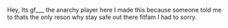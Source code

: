 Hey, Its gf___ the anarchy player here I made this because someone told me to thats the only reson why 
stay safe out there fitfam
I had to sorry.
